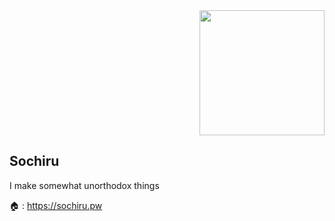 <div align="right">
  <img style="margin-left: auto;"src="https://user-images.githubusercontent.com/32066651/144752237-bf6299d9-5785-48b7-bbcf-3b602ff80013.png" width="200px"></img>
</div>

## Sochiru

I make somewhat unorthodox things

🏠 : https://sochiru.pw

